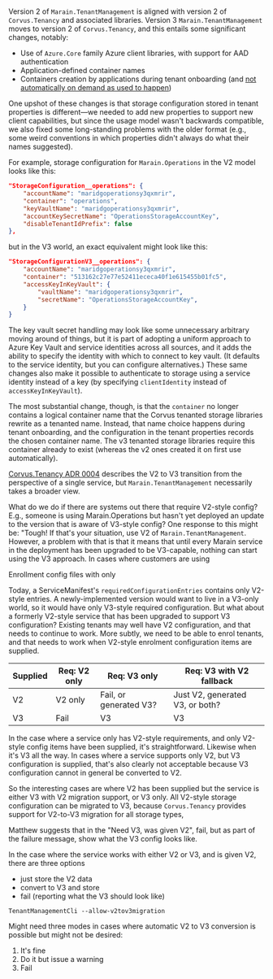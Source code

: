 #

Version 2 of `Marain.TenantManagement` is aligned with version 2 of `Corvus.Tenancy` and associated libraries. Version 3 `Marain.TenantManagement` moves to version 2 of `Corvus.Tenancy`, and this entails some significant changes, notably:

* Use of `Azure.Core` family Azure client libraries, with support for AAD authentication
* Application-defined container names
* Containers creation by applications during tenant onboarding (and [not automatically on demand as used to happen](https://github.com/corvus-dotnet/Corvus.Tenancy/blob/main/docs/adr/0003-no-automatic-storage-container-creation.md))

One upshot of these changes is that storage configuration stored in tenant properties is different—we needed to add new properties to support new client capabilities, but since the usage model wasn't backwards compatible, we also fixed some long-standing problems with the older format (e.g., some weird conventions in which properties didn't always do what their names suggested).

For example, storage configuration for `Marain.Operations` in the V2 model looks like this:


```json
"StorageConfiguration__operations": {
    "accountName": "maridgoperationsy3qxmrir",
    "container": "operations",
    "keyVaultName": "maridgoperationsy3qxmrir",
    "accountKeySecretName": "OperationsStorageAccountKey",
    "disableTenantIdPrefix": false
},
```

but in the V3 world, an exact equivalent might look like this:

```json
"StorageConfigurationV3__operations": {
    "accountName": "maridgoperationsy3qxmrir",
    "container": "513162c27e77e52411ececa40f1e615455b01fc5",
    "accessKeyInKeyVault": {
        "vaultName": "maridgoperationsy3qxmrir",
        "secretName": "OperationsStorageAccountKey",
    }
}
```

The key vault secret handling may look like some unnecessary arbitrary moving around of things, but it is part of adopting a uniform approach to Azure Key Vault and service identities across all sources, and it adds the ability to specify the identity with which to connect to key vault. (It defaults to the service identity, but you can configure alternatives.) These same changes also make it possible to authenticate to storage using a service identity instead of a key (by specifying `clientIdentity` instead of `accessKeyInKeyVault`).

The most substantial change, though, is that the `container` no longer contains a logical container name that the Corvus tenanted storage libraries rewrite as a tenanted name. Instead, that name choice happens during tenant onboarding, and the configuration in the tenant properties records the chosen container name. The v3 tenanted storage libraries require this container already to exist (whereas the v2 ones created it on first use automatically).

[Corvus.Tenancy ADR 0004](https://github.com/corvus-dotnet/Corvus.Tenancy/blob/main/docs/adr/0004-v2-to-v3-transition.md) describes the V2 to V3 transition from the perspective of a single service, but `Marain.TenantManagement` necessarily takes a broader view.


What do we do if there are systems out there that require V2-style config? E.g., someone is using Marain.Operations but hasn't yet deployed an update to the version that is aware of V3-style config? One response to this might be: "Tough! If that's your situation, use V2 of `Marain.TenantManagement`. However, a problem with that is that it means that until every Marain service in the deployment has been upgraded to be V3-capable, nothing can start using the V3 approach. In cases where customers are using


Enrollment config files with only 


Today, a ServiceManifest's `requiredConfigurationEntries` contains only V2-style entries.
A newly-implemented version would want to live in a V3-only world, so it would have only V3-style required configuration. But what about a formerly V2-style service that has been upgraded to support V3 configuration? Existing tenants may well have V2 configuration, and that needs to continue to work. More subtly, we need to be able to enrol tenants, and that needs to work when V2-style enrolment configuration items are supplied.

| Supplied | Req: V2 only | Req: V3 only | Req: V3 with V2 fallback |
|---|---|---|---|
| V2 | V2 only | Fail, or generated V3? | Just V2, generated V3, or both? |
| V3 | Fail | V3 | V3 |

In the case where a service only has V2-style requirements, and only V2-style config items have been supplied, it's straightforward. Likewise when it's V3 all the way. In cases where a service supports only V2, but V3 configuration is supplied, that's also clearly not acceptable because V3 configuration cannot in general be converted to V2.

So the interesting cases are where V2 has been supplied but the service is either V3 with V2 migration support, or V3 only. All V2-style storage configuration can be migrated to V3, because `Corvus.Tenancy` provides support for V2-to-V3 migration for all storage types,


Matthew suggests that in the "Need V3, was given V2", fail, but as part of the failure message, show what the V3 config looks like.

In the case where the service works with either V2 or V3, and is given V2, there are three options

* just store the V2 data
* convert to V3 and store
* fail (reporting what the V3 should look like)

```
TenantManagementCli --allow-v2tov3migration
```

Might need three modes in cases where automatic V2 to V3 conversion is possible but might not be desired:

1. It's fine
2. Do it but issue a warning
3. Fail

